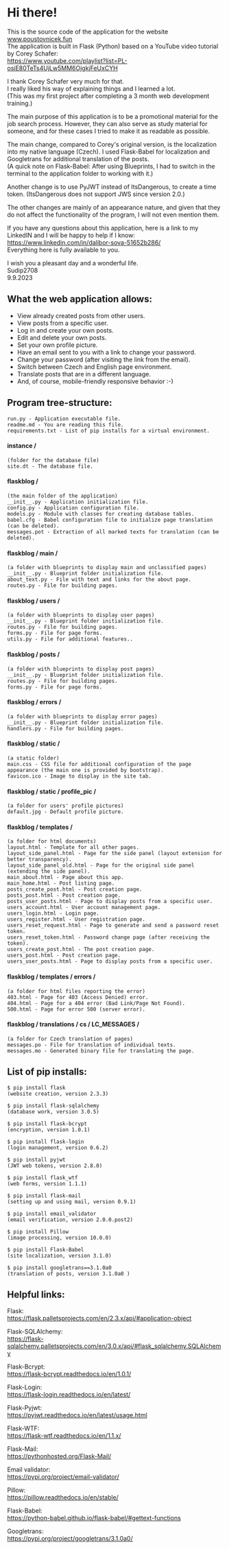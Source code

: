 # Hi there!
This is the source code of the application for the website www.poustovnicek.fun <br>
The application is built in Flask (Python) based on a YouTube video tutorial by Corey Schafer: <br>
https://www.youtube.com/playlist?list=PL-osiE80TeTs4UjLw5MM6OjgkjFeUxCYH

I thank Corey Schafer very much for that. <br>
I really liked his way of explaining things and I learned a lot. <br>
(This was my first project after completing a 3 month web development training.)

The main purpose of this application is to be a promotional material for the job search process.
However, they can also serve as study material for someone, and for these cases I tried to make it as readable as possible. <br>

The main change, compared to Corey's original version, is the localization into my native language (Czech).
I used Flask-Babel for localization and Googletrans for additional translation of the posts. <br>
(A quick note on Flask-Babel: After using Blueprints, I had to switch in the terminal to the application folder to working with it.)

Another change is to use PyJWT instead of ItsDangerous, to create a time token.
(ItsDangerous does not support JWS since version 2.0.)

The other changes are mainly of an appearance nature, and given that they do not affect the functionality of the program, I will not even mention them.

If you have any questions about this application, here is a link to my LinkedIN and I will be happy to help if I know: <br>
https://www.linkedin.com/in/dalibor-sova-51652b286/  <br>
Everything here is fully available to you.

I wish you a pleasant day and a wonderful life. <br>
Sudip2708
<br> 9.9.2023 <br> 


## What the web application allows:
- View already created posts from other users. <br> 
- View posts from a specific user. <br> 
- Log in and create your own posts. <br> 
- Edit and delete your own posts. <br> 
- Set your own profile picture. <br> 
- Have an email sent to you with a link to change your password. <br> 
- Change your password (after visiting the link from the email). <br> 
- Switch between Czech and English page environment. <br> 
- Translate posts that are in a different language. <br> 
- And, of course, mobile-friendly responsive behavior :-)

## Program tree-structure:
```
run.py - Application executable file.
readme.md - You are reading this file.
requirements.txt - List of pip installs for a virtual environment.
```

#### instance /     

```
(folder for the database file)
site.dt - The database file.
```

#### flaskblog /     

```
(the main folder of the application)
__init__.py - Application initialization file.
config.py - Application configuration file.
models.py - Module with classes for creating database tables.
babel.cfg - Babel configuration file to initialize page translation (can be deleted).
messages.pot - Extraction of all marked texts for translation (can be deleted).
```

#### flaskblog / main /
```
(a folder with blueprints to display main and unclassified pages)
__init__.py - Blueprint folder initialization file.
about_text.py - File with text and links for the about page.
routes.py - File for building pages.
```

#### flaskblog / users /
```
(a folder with blueprints to display user pages)
__init__.py - Blueprint folder initialization file.
routes.py - File for building pages.
forms.py - File for page forms.
utils.py - File for additional features..
```

#### flaskblog / posts /

```
(a folder with blueprints to display post pages)
__init__.py - Blueprint folder initialization file.
routes.py - File for building pages.
forms.py - File for page forms.
```

#### flaskblog / errors /
```
(a folder with blueprints to display error pages)
__init__.py - Blueprint folder initialization file.
handlers.py - File for building pages.
```

#### flaskblog / static /
```
(a static folder)
main.css - CSS file for additional configuration of the page appearance (the main one is provided by bootstrap).
favicon.ico - Image to display in the site tab.
```

#### flaskblog / static / profile_pic /
```
(a folder for users' profile pictures)
default.jpg - Default profile picture.
```

#### flaskblog / templates /
```
(a folder for html documents)
layout.html - Template for all other pages.
layout_side_panel.html - Page for the side panel (layout extension for better transparency).
layout_side_panel_old.html - Page for the original side panel (extending the side panel).
main_about.html - Page about this app.
main_home.html - Post listing page.
posts_create_post.html - Post creation page.
posts_post.html - Post creation page.
posts_user_posts.html - Page to display posts from a specific user.
users_account.html - User account management page.
users_login.html - Login page.
users_register.html - User registration page.
users_reset_request.html - Page to generate and send a password reset token.
users_reset_token.html - Password change page (after receiving the token).
users_create_post.html - The post creation page.
users_post.html - Post creation page.
users_user_posts.html - Page to display posts from a specific user.
```

#### flaskblog / templates / errors /

```
(a folder for html files reporting the error)
403.html - Page for 403 (Access Denied) error.
404.html - Page for a 404 error (Bad Link/Page Not Found).
500.html - Page for error 500 (server error).
```

#### flaskblog / translations / cs / LC_MESSAGES /

```
(a folder for Czech translation of pages)
messages.po - File for translation of individual texts.
messages.mo - Generated binary file for translating the page.
```


## List of pip installs:
```
$ pip install flask 
(website creation, version 2.3.3)

$ pip install flask-sqlalchemy 
(database work, version 3.0.5)

$ pip install flask-bcrypt 
(encryption, version 1.0.1)

$ pip install flask-login 
(login management, version 0.6.2)

$ pip install pyjwt 
(JWT web tokens, version 2.8.0)

$ pip install flask_wtf 
(web forms, version 1.1.1)

$ pip install flask-mail 
(setting up and using mail, version 0.9.1)

$ pip install email_validator 
(email verification, version 2.0.0.post2)

$ pip install Pillow 
(image processing, version 10.0.0)

$ pip install Flask-Babel 
(site localization, version 3.1.0)

$ pip install googletrans==3.1.0a0 
(translation of posts, version 3.1.0a0 )
```

## Helpful links:

Flask: <br>
https://flask.palletsprojects.com/en/2.3.x/api/#application-object

Flask-SQLAlchemy: <br>
https://flask-sqlalchemy.palletsprojects.com/en/3.0.x/api/#flask_sqlalchemy.SQLAlchemy

Flask-Bcrypt: <br>
https://flask-bcrypt.readthedocs.io/en/1.0.1/

Flask-Login: <br>
https://flask-login.readthedocs.io/en/latest/

Flask-Pyjwt: <br>
https://pyjwt.readthedocs.io/en/latest/usage.html

Flask-WTF: <br> 
https://flask-wtf.readthedocs.io/en/1.1.x/

Flask-Mail: <br>
https://pythonhosted.org/Flask-Mail/

Email validator: <br>
https://pypi.org/project/email-validator/

Pillow: <br>
https://pillow.readthedocs.io/en/stable/

Flask-Babel: <br>
https://python-babel.github.io/flask-babel/#gettext-functions

Googletrans: <br>
https://pypi.org/project/googletrans/3.1.0a0/